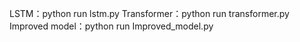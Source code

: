 LSTM：python run lstm.py
Transformer：python run transformer.py
Improved model：python run Improved_model.py
